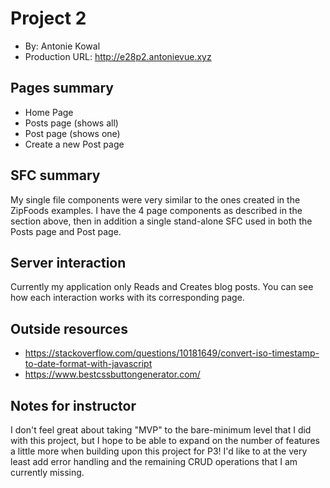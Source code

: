 # Project 2
+ By: Antonie Kowal
+ Production URL: <http://e28p2.antonievue.xyz>

## Pages summary
+ Home Page
+ Posts page (shows all)
+ Post page (shows one)
+ Create a new Post page

## SFC summary
My single file components were very similar to the ones created in the ZipFoods examples. I have the 4 page components
as described in the section above, then in addition a single stand-alone SFC used in both the Posts page and Post page.
  
## Server interaction
Currently my application only Reads and Creates blog posts. You can see how each interaction works with its
corresponding page.

## Outside resources
+ https://stackoverflow.com/questions/10181649/convert-iso-timestamp-to-date-format-with-javascript
+ https://www.bestcssbuttongenerator.com/

## Notes for instructor
I don't feel great about taking "MVP" to the bare-minimum level that I did with this project, but I hope to be able to 
expand on the number of features a little more when building upon this project for P3! I'd like to at the very least
add error handling and the remaining CRUD operations that I am currently missing.